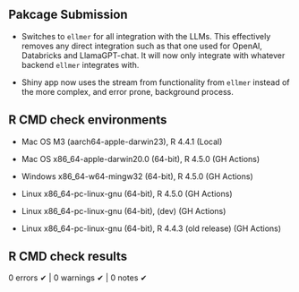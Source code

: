 ## Pakcage Submission

* Switches to `ellmer` for all integration with the LLMs. This effectively 
removes any direct integration such as that one used for OpenAI, Databricks
and LlamaGPT-chat. It will now only integrate with whatever backend
`ellmer` integrates with.

* Shiny app now uses the stream from functionality from `ellmer` instead of the
more complex, and error prone, background process.

## R CMD check environments

- Mac OS M3 (aarch64-apple-darwin23), R 4.4.1 (Local)

- Mac OS x86_64-apple-darwin20.0 (64-bit), R 4.5.0 (GH Actions)
- Windows x86_64-w64-mingw32 (64-bit), R 4.5.0 (GH Actions)
- Linux x86_64-pc-linux-gnu (64-bit), R 4.5.0 (GH Actions)
- Linux x86_64-pc-linux-gnu (64-bit), (dev) (GH Actions)
- Linux x86_64-pc-linux-gnu (64-bit), R 4.4.3 (old release) (GH Actions)

## R CMD check results

0 errors ✔ | 0 warnings ✔ | 0 notes ✔
